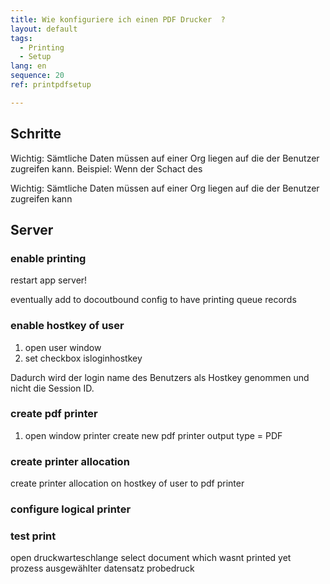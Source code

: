 ```yaml
---
title: Wie konfiguriere ich einen PDF Drucker  ?
layout: default
tags:
  - Printing
  - Setup
lang: en
sequence: 20
ref: printpdfsetup

---
```


## Schritte 

Wichtig: Sämtliche Daten müssen auf einer Org liegen auf die der Benutzer zugreifen kann. Beispiel: Wenn der Schact des 

Wichtig: Sämtliche Daten müssen auf einer Org liegen auf die der Benutzer zugreifen kann


## Server
### enable printing 
restart app server!

eventually add to docoutbound config to have printing queue records


### enable hostkey of user

1. open user window
2. set checkbox isloginhostkey

Dadurch wird der login name des Benutzers als Hostkey genommen und nicht die Session ID.

### create pdf printer

1. open window printer
create new pdf printer
output type = PDF

### create printer allocation

create printer allocation
on hostkey of user
to pdf printer


### configure logical printer


### test print

open druckwarteschlange
select document which wasnt printed yet
prozess ausgewählter datensatz probedruck
